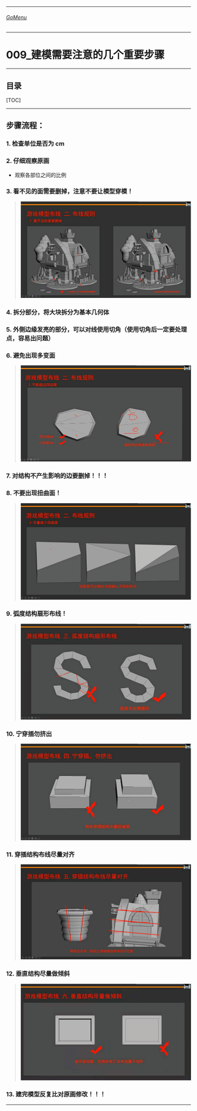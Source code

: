 ___________________________________________________________________________________________
###### [GoMenu](../3DMaxBasicsMenu.md)
___________________________________________________________________________________________
# 009_建模需要注意的几个重要步骤


___________________________________________________________________________________________

## 目录

[TOC]


------

## 步骤流程：

### 1. 检查单位是否为  cm

### 2. 仔细观察原画

- 观察各部位之间的比例

### 3. 看不见的面需要删掉，注意不要让模型穿模！

> ![Screenshot_2025-02-12-12-55-51-034_com.baidu.netdisk-edit](./Image/3DMaxBaseV009/Screenshot_2025-02-12-12-55-51-034_com.baidu.netdisk-edit.jpg)

### 4. 拆分部分，将大块拆分为基本几何体

### 5. 外侧边缘发亮的部分，可以对线使用切角（使用切角后一定要处理点，容易出问题）

### 6. 避免出现多变面

> ![Screenshot_2025-02-12-12-56-52-884_com.baidu.netdisk-edit](./Image/3DMaxBaseV009/Screenshot_2025-02-12-12-56-52-884_com.baidu.netdisk-edit.jpg)

### 7. 对结构不产生影响的边要删掉！！！

### 8. 不要出现扭曲面！

> ![Screenshot_2025-02-12-12-57-49-914_com.baidu.netdisk-edit](./Image/3DMaxBaseV009/Screenshot_2025-02-12-12-57-49-914_com.baidu.netdisk-edit.jpg)

### 9. 弧度结构扇形布线！

> ![Screenshot_2025-02-12-12-58-24-499_com.baidu.netdisk-edit](./Image/3DMaxBaseV009/Screenshot_2025-02-12-12-58-24-499_com.baidu.netdisk-edit.jpg)

### 10. 宁穿插勿挤出

> ![Screenshot_2025-02-12-12-59-21-221_com.baidu.netdisk-edit](./Image/3DMaxBaseV009/Screenshot_2025-02-12-12-59-21-221_com.baidu.netdisk-edit.jpg)

### 11. 穿插结构布线尽量对齐

> ![Screenshot_2025-02-12-13-00-02-753_com.baidu.netdisk-edit](./Image/3DMaxBaseV009/Screenshot_2025-02-12-13-00-02-753_com.baidu.netdisk-edit.jpg)

### 12. 垂直结构尽量做倾斜

> ![Screenshot_2025-02-12-13-01-19-731_com.baidu.netdisk-edit](./Image/3DMaxBaseV009/Screenshot_2025-02-12-13-01-19-731_com.baidu.netdisk-edit.jpg)

### 13. 建完模型反复比对原画修改！！！

------